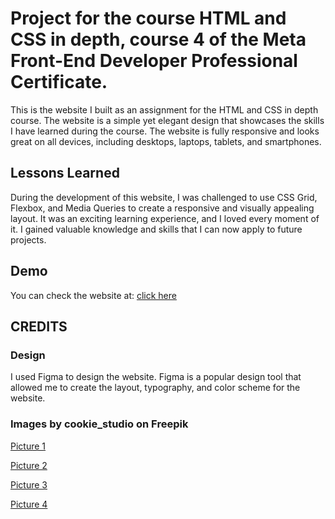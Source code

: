 # Project for the course HTML and CSS in depth, course 4 of the Meta Front-End Developer Professional Certificate.

This is the website I built as an assignment for the HTML and CSS in depth course. The website is a simple yet elegant design that showcases the skills I have learned during the course. The website is fully responsive and looks great on all devices, including desktops, laptops, tablets, and smartphones.

## Lessons Learned

During the development of this website, I was challenged to use CSS Grid, Flexbox, and Media Queries to create a responsive and visually appealing layout. It was an exciting learning experience, and I loved every moment of it. I gained valuable knowledge and skills that I can now apply to future projects.

## Demo

You can check the website at:
[click here](https://thediogostein.github.io/META-html-css-project/)

## CREDITS

### Design

I used Figma to design the website. Figma is a popular design tool that allowed me to create the layout, typography, and color scheme for the website.

### Images by cookie_studio on Freepik

[Picture 1](https://www.freepik.com/free-photo/plant-care-pruning-further-lush-flowering-female-hands-cut-off-branches-yellowed-leaves-ornamental-plant-with-scissors-woman-pruning-her-garden_14779702.htm#page=4&query=gardening&position=34&from_view=search&track=sph)

[Picture 2](https://www.freepik.com/free-photo/medium-shot-woman-smelling-flowers_18392212.htm#page=6&query=gardening&position=25&from_view=search&track=sph)

[Picture 3](https://www.freepik.com/free-photo/outdoors-portrait-young-attractive-bearded-hispanic-man-blue-t-shirt-gloves-working-garden-with-tools-cutting-leaves-watering-plants-countryside-life_9696900.htm#query=gardener&position=0&from_view=search&track=sph)

[Picture 4](https://www.freepik.com/free-photo/young-handsome-cheerful-gardener-smiling-posing-with-crossed-arms-among-flowers_7762265.htm)